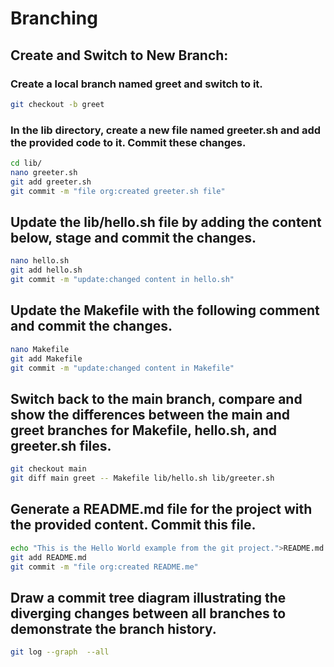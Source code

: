 # Branching
## Create and Switch to New Branch:
### Create a local branch named greet and switch to it.
````bash
git checkout -b greet 
````
### In the lib directory, create a new file named greeter.sh and add the provided code to it. Commit these changes.
````bash
cd lib/
nano greeter.sh
git add greeter.sh 
git commit -m "file org:created greeter.sh file"
````

## Update the lib/hello.sh file by adding the content below, stage and commit the changes.
````bash
nano hello.sh 
git add hello.sh 
git commit -m "update:changed content in hello.sh"
````

##  Update the Makefile with the following comment and commit the changes.

````bash
nano Makefile 
git add Makefile 
git commit -m "update:changed content in Makefile"
````

## Switch back to the main branch, compare and show the differences between the main and greet branches for Makefile, hello.sh, and greeter.sh files.
````bash
git checkout main 
git diff main greet -- Makefile lib/hello.sh lib/greeter.sh
````
## Generate a README.md file for the project with the provided content. Commit this file.
````bash
echo "This is the Hello World example from the git project.">README.md
git add README.md 
git commit -m "file org:created README.me"
````

## Draw a commit tree diagram illustrating the diverging changes between all branches to demonstrate the branch history.
````bash
git log --graph  --all
````



